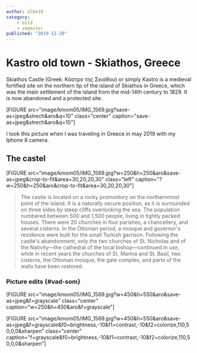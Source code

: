 ```yaml
---
author: albe19
category:
    - bild
    - semester
published: "2019-12-20"
---
```

Kastro old town - Skiathos, Greece 
==================================
Skiathos Castle (Greek: Κάστρο της Σκιάθου) or simply Kastro is a medieval fortified site on the northern tip of the island of Skiathos in Greece, which was the main settlement of the island from the mid-14th century to 1829. It is now abandoned and a protected site.

[FIGURE src="image/kmom05/IMG_1569.jpg?save-as=jpeg&strech&aro&q=10" class="center" caption="save-as=jpeg&strech&aro&q=10"]


<!--more-->

I took this picture when I was traveling in Greece in may 2019 with my Iphone 8 camera.



The castel
-----------------------------------

[FIGURE src="image/kmom05/IMG_1569.jpg?w=250&h=250&aro&save-as=jpeg&crop-to-fit&area=30,20,20,30" class="left" caption="?w=250&h=250&aro&crop-to-fit&area=30,20,20,30"]
>The castle is located on a rocky promontory on the northernmost point of the island. It is a naturally secure position, as it is surrounded on three sides by steep cliffs overlooking the sea.
The population numbered between 500 and 1,500 people, living in tightly packed houses. There were 20 churches in four parishes, a chancellery, and several cisterns.
In the Ottoman period, a mosque and governor's residence were built for the small Turkish garrison. Following the castle's abandonment, only the two churches of St. Nicholas and of the Nativity—the cathedral of the local bishop—continued in use, while in recent years the churches of St. Marina and St. Basil, two cisterns, the Ottoman mosque, the gate complex, and parts of the walls have been restored.




### Picture edits {#vad-som}
[FIGURE src="image/kmom05/IMG_1569.jpg?w=450&h=550&aro&save-as=jpeg&f=grayscale" class="center" caption="w=250&h=450&aro&f=grayscale"]




[FIGURE src="image/kmom05/IMG_1569.jpg?w=450&h=550&aro&save-as=jpeg&f=grayscale&f0=brightness,-10&f1=contrast,-10&f2=colorize,110,50,0,0&sharpen" class="center" caption="f=grayscale&f0=brightness,-10&f1=contrast,-10&f2=colorize,110,50,0,0&sharpen"]